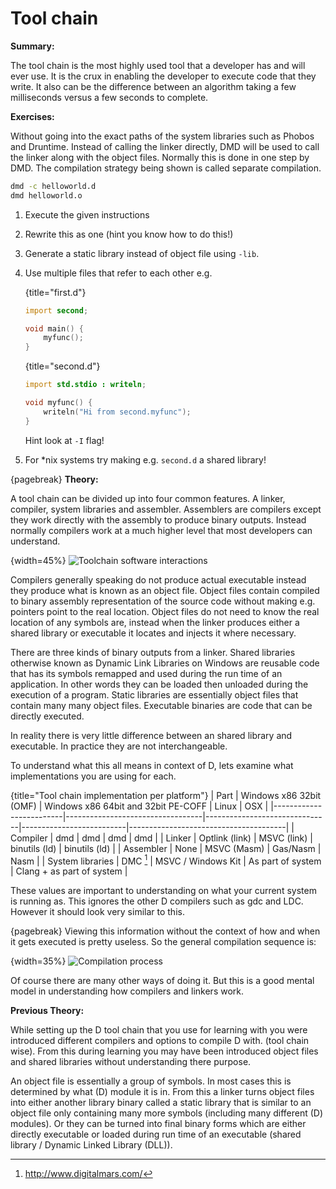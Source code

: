 # Tool chain
**Summary:**

The tool chain is the most highly used tool that a developer has and will ever use. It is the crux in enabling the developer to execute code that they write. It also can be the difference between an algorithm taking a few milliseconds versus a few seconds to complete.

**Exercises:**

Without going into the exact paths of the system libraries such as Phobos and Druntime. Instead of calling the linker directly, DMD will be used to call the linker along with the object files. Normally this is done in one step by DMD. The compilation strategy being shown is called separate compilation.

```sh
dmd -c helloworld.d
dmd helloworld.o
```

1. Execute the given instructions
2. Rewrite this as one (hint you know how to do this!)
3. Generate a static library instead of object file using ``-lib``.
4. Use multiple files that refer to each other e.g.

    {title="first.d"}
    ```D
    import second;

    void main() {
        myfunc();
    }
    ```

    {title="second.d"}
    ```D
    import std.stdio : writeln;
    
    void myfunc() {
        writeln("Hi from second.myfunc");
    }
    ```
    Hint look at ``-I`` flag!
5. For *nix systems try making e.g. ``second.d`` a shared library!

{pagebreak}
**Theory:**

A tool chain can be divided up into four common features. A linker, compiler, system libraries and assembler. Assemblers are compilers except they work directly with the assembly to produce binary outputs. Instead normally compilers work at a much higher level that most developers can understand.

{width=45%}
![Toolchain software interactions](images/toolchain.png)

Compilers generally speaking do not produce actual executable instead they produce what is known as an object file. Object files contain compiled to binary assembly representation of the source code without making e.g. pointers point to the real location. Object files do not need to know the real location of any symbols are, instead when the linker produces either a shared library or executable it locates and injects it where necessary.

There are three kinds of binary outputs from a linker.
Shared libraries otherwise known as Dynamic Link Libraries on Windows are reusable code that has its symbols remapped and used during the run time of an application. In other words they can be loaded then unloaded during the execution of a program.
Static libraries are essentially object files that contain many many object files.
Executable binaries are code that can be directly executed.

In reality there is very little difference between an shared library and executable. In practice they are not interchangeable.

To understand what this all means in context of D, lets examine what implementations you are using for each.

{title="Tool chain implementation per platform"}
| Part | Windows x86 32bit (OMF) | Windows x86 64bit and 32bit PE-COFF | Linux | OSX |
|-------------------------|----------------------------------|-------------------------------|--------------------------|---------------------------------------|
| Compiler            | dmd                             | dmd                         | dmd                     | dmd                                  |
| Linker                | Optlink (link)                | MSVC (link)              | binutils (ld)          | binutils (ld)                        |
| Assembler          | None                           | MSVC (Masm)           | Gas/Nasm            | Nasm                                 |
| System libraries | DMC [^DMCCompiler] | MSVC / Windows Kit | As part of system | Clang + as part of system |

These values are important to understanding on what your current system is running as.
This ignores the other D compilers such as gdc and LDC. However it should look very similar to this.

{pagebreak}
Viewing this information without the context of how and when it gets executed is pretty useless. So the general compilation sequence is:

{width=35%}
![Compilation process](images/toolchain-compiler.png)

Of course there are many other ways of doing it. But this is a good mental model in understanding how compilers and linkers work.

**Previous Theory:**

While setting up the D tool chain that you use for learning with you were introduced different compilers and options to compile D with. (tool chain wise). From this during learning you may have been introduced object files and shared libraries without understanding there purpose.

An object file is essentially a group of symbols. In most cases this is determined by what (D) module it is in.
From this a linker turns object files into either another library binary called a static library that is similar to an object file only containing many more symbols (including many different (D) modules). Or they can be turned into final binary forms which are either directly executable or loaded during run time of an executable (shared library / Dynamic Linked Library (DLL)).

[^DMCCompiler]: http://www.digitalmars.com/